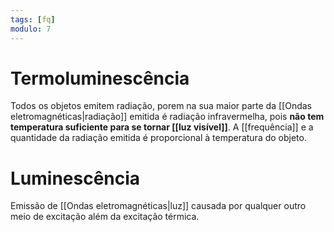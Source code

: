 ```yaml
---
tags: [fq]
modulo: 7
---
```


# Termoluminescência

Todos os objetos emitem radiação, porem na sua maior parte da [[Ondas eletromagnéticas|radiação]] emitida é radiação infravermelha, pois **não tem temperatura suficiente para se tornar [[luz visível]]**.
A [[frequência]] e a quantidade da radiação emitida é proporcional à temperatura do objeto.

# Luminescência

Emissão de [[Ondas eletromagnéticas|luz]] causada por qualquer outro meio de excitação além da excitação térmica.
